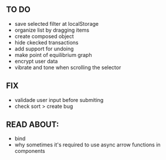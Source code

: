 ## TO DO

- save selected filter at localStorage
- organize list by dragging items
- create composed object
- hide ckecked transactions
- add support for undoing
- make point of equilibrium graph
- encrypt user data
- vibrate and tone when scrolling the selector

## FIX

- validade user input before submiting
- check sort > create bug

## READ ABOUT:

- bind
- why sometimes it's required to use async arrow functions in components
